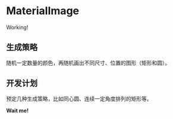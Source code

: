 # MaterialImage
Working!

## 生成策略

随机一定数量的颜色，再随机画出不同尺寸、位置的图形（矩形和圆）。

## 开发计划

预定几种生成策略，比如同心圆、连续一定角度排列的矩形等。

**Wait me!**
